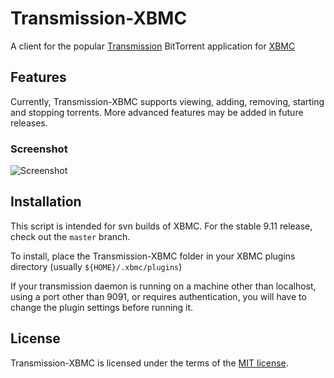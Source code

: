 Transmission-XBMC
=================

A client for the popular [Transmission](http://www.transmissionbt.com/) BitTorrent application for [XBMC](http://xbmc.org/)

Features
--------

Currently, Transmission-XBMC supports viewing, adding, removing, starting and stopping torrents. More advanced features may be added in future releases.

### Screenshot
![Screenshot](http://github.com/downloads/correl/Transmission-XBMC/transmission-xbmc.png)

Installation
------------

This script is intended for svn builds of XBMC. For the stable 9.11 release, check out the `master` branch.

To install, place the Transmission-XBMC folder in your XBMC plugins directory (usually `${HOME}/.xbmc/plugins`)

If your transmission daemon is running on a machine other than localhost, using a port other than 9091, or requires authentication, you will have to change the plugin settings before running it.

License
-------

Transmission-XBMC is licensed under the terms of the [MIT license](http://www.opensource.org/licenses/mit-license.html).
